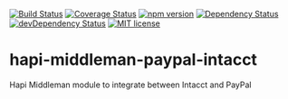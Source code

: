 [![Build Status](https://travis-ci.org/trainerbill/hapi-middleman-paypal-intacct.svg?branch=master)](https://travis-ci.org/trainerbill/hapi-middleman-paypal-intacct)
[![Coverage Status](https://coveralls.io/repos/github/trainerbill/hapi-middleman-paypal-intacct/badge.svg?branch=master)](https://coveralls.io/github/trainerbill/hapi-middleman-paypal-intacct?branch=master)
[![npm version](https://badge.fury.io/js/hapi-middleman-paypal-intacct.svg)](https://badge.fury.io/js/hapi-middleman-paypal-intacct)
[![Dependency Status](https://david-dm.org/trainerbill/hapi-middleman-paypal-intacct.svg)](https://david-dm.org/trainerbill/hapi-middleman-paypal-intacct)
[![devDependency Status](https://david-dm.org/trainerbill/hapi-middleman-paypal-intacct/dev-status.svg)](https://david-dm.org/trainerbill/hapi-middleman-paypal-intacct#info=devDependencies)
[![MIT license](http://img.shields.io/badge/license-MIT-brightgreen.svg)](http://opensource.org/licenses/MIT)


# hapi-middleman-paypal-intacct
Hapi Middleman module to integrate between Intacct and PayPal
